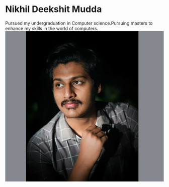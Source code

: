 # Nikhil Deekshit Mudda
Pursued my undergraduation in Computer science.Pursuing masters to enhance my skills in the world of computers.
![profile image](pic.jpeg)
